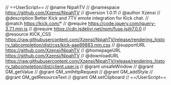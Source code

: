// ==UserScript==
// @name NipahTV
// @namespace https://github.com/Xzensi/NipahTV
// @version 1.0.11
// @author Xzensi
// @description Better Kick and 7TV emote integration for Kick chat.
// @match https://kick.com/*
// @require https://code.jquery.com/jquery-3.7.1.min.js
// @require https://cdn.jsdelivr.net/npm/fuse.js@7.0.0
// @resource KICK_CSS https://raw.githubusercontent.com/Xzensi/NipahTV/release/rendering_history_tabcompletion/dist/css/kick-aae89883.min.css
// @supportURL https://github.com/Xzensi/NipahTV
// @homepageURL https://github.com/Xzensi/NipahTV
// @downloadURL https://raw.githubusercontent.com/Xzensi/NipahTV/release/rendering_history_tabcompletion/dist/client.user.js
// @grant unsafeWindow
// @grant GM_getValue
// @grant GM_xmlhttpRequest
// @grant GM_addStyle
// @grant GM_getResourceText
// @grant GM.setClipboard
// ==/UserScript==
